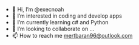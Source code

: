 - 👋 Hi, I’m @execnoah
- 👀 I’m interested in coding and develop apps
- 🌱 I’m currently learning c# and Python
- 💞️ I’m looking to collaborate on ...
- 📫 How to reach me mertbaran96@outlook.com

<!---
execnoah/execnoah is a ✨ special ✨ repository because its `README.md` (this file) appears on your GitHub profile.
You can click the Preview link to take a look at your changes.
--->

